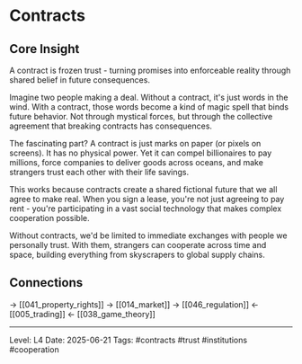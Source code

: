 # Contracts

## Core Insight
A contract is frozen trust - turning promises into enforceable reality through shared belief in future consequences.

Imagine two people making a deal. Without a contract, it's just words in the wind. With a contract, those words become a kind of magic spell that binds future behavior. Not through mystical forces, but through the collective agreement that breaking contracts has consequences.

The fascinating part? A contract is just marks on paper (or pixels on screens). It has no physical power. Yet it can compel billionaires to pay millions, force companies to deliver goods across oceans, and make strangers trust each other with their life savings.

This works because contracts create a shared fictional future that we all agree to make real. When you sign a lease, you're not just agreeing to pay rent - you're participating in a vast social technology that makes complex cooperation possible.

Without contracts, we'd be limited to immediate exchanges with people we personally trust. With them, strangers can cooperate across time and space, building everything from skyscrapers to global supply chains.

## Connections
→ [[041_property_rights]]
→ [[014_market]]
→ [[046_regulation]]
← [[005_trading]]
← [[038_game_theory]]

---
Level: L4
Date: 2025-06-21
Tags: #contracts #trust #institutions #cooperation